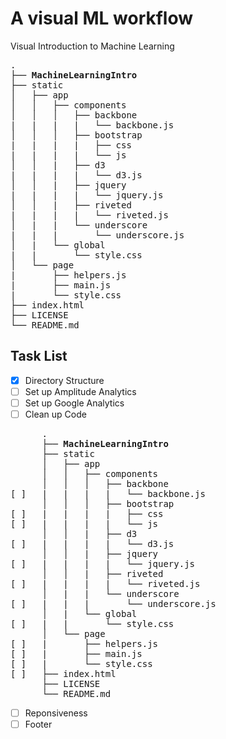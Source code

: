 # A visual ML workflow
Visual Introduction to Machine Learning

<pre>
.
├── <b>MachineLearningIntro</b>
├── static
│   ├── app
│   │   ├── components
│   │   │   ├── backbone
|   |   |   |   └── backbone.js
│   │   │   ├── bootstrap
|   |   |   |   ├── css
|   |   |   |   └── js
│   │   |   ├── d3
|   |   |   |   └── d3.js
│   │   |   ├── jquery
|   |   |   |   └── jquery.js
│   │   |   ├── riveted
|   |   |   |   └── riveted.js
│   |   |   └── underscore
|   |   |       └── underscore.js
│   |   └── global
|   |       └── style.css
│   └── page
|       ├── helpers.js
|       ├── main.js
|       └── style.css
├── index.html
├── LICENSE
└── README.md
</pre>

Task List 
---
- [x] Directory Structure
- [ ] Set up Amplitude Analytics
- [ ] Set up Google Analytics
- [ ] Clean up Code
<pre>
      .
      ├── <b>MachineLearningIntro</b>
      ├── static
      │   ├── app
      │   │   ├── components
      │   │   │   ├── backbone
[ ]   |   |   |   |   └── backbone.js
      │   │   │   ├── bootstrap
[ ]   |   |   |   |   ├── css
[ ]   |   |   |   |   └── js
      │   │   |   ├── d3
[ ]   |   |   |   |   └── d3.js
      │   │   |   ├── jquery
[ ]   |   |   |   |   └── jquery.js
      │   │   |   ├── riveted
[ ]   |   |   |   |   └── riveted.js
      │   |   |   └── underscore
[ ]   |   |   |       └── underscore.js
      │   |   └── global
[ ]   |   |       └── style.css
      │   └── page
[ ]   |       ├── helpers.js
[ ]   |       ├── main.js
[ ]   |       └── style.css
[ ]   ├── index.html
      ├── LICENSE
      └── README.md
</pre>
- [ ] Reponsiveness
- [ ] Footer 
